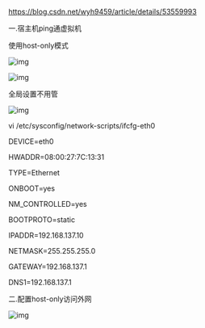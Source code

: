 <https://blog.csdn.net/wyh9459/article/details/53559993>

一.宿主机ping通虚拟机

使用host-only模式

![img](D:\笔记\img\1)

![img](D:\笔记\img\2)

全局设置不用管

![img](D:\笔记\img\3)

vi /etc/sysconfig/network-scripts/ifcfg-eth0

DEVICE=eth0

HWADDR=08:00:27:7C:13:31

TYPE=Ethernet

ONBOOT=yes

NM_CONTROLLED=yes

BOOTPROTO=static

IPADDR=192.168.137.10

NETMASK=255.255.255.0

GATEWAY=192.168.137.1

DNS1=192.168.137.1

二.配置host-only访问外网

![img](D:\笔记\img\4)